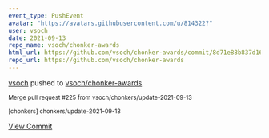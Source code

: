 ```yaml
---
event_type: PushEvent
avatar: "https://avatars.githubusercontent.com/u/814322?"
user: vsoch
date: 2021-09-13
repo_name: vsoch/chonker-awards
html_url: https://github.com/vsoch/chonker-awards/commit/8d71e88b837d16c75a92201344bd9cd2403171db
repo_url: https://github.com/vsoch/chonker-awards
---
```


<a href='https://github.com/vsoch' target='_blank'>vsoch</a> pushed to <a href='https://github.com/vsoch/chonker-awards' target='_blank'>vsoch/chonker-awards</a>

<small>Merge pull request #225 from vsoch/chonkers/update-2021-09-13

[chonkers] chonkers/update-2021-09-13</small>

<a href='https://github.com/vsoch/chonker-awards/commit/8d71e88b837d16c75a92201344bd9cd2403171db' target='_blank'>View Commit</a>